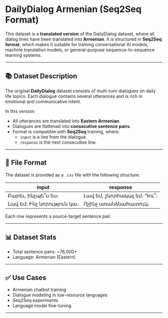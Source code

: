 # DailyDialog Armenian (Seq2Seq Format)

This dataset is a **translated version** of the DailyDialog dataset, where all dialog lines have been translated into **Armenian**. It is structured in **Seq2Seq format**, which makes it suitable for training conversational AI models, machine translation models, or general-purpose sequence-to-sequence learning systems.

---

## 📚 Dataset Description

The original **DailyDialog** dataset consists of multi-turn dialogues on daily life topics. Each dialogue contains several utterances and is rich in emotional and communicative intent.

In this version:

- All utterances are translated into **Eastern Armenian**.
- Dialogues are flattened into **consecutive sentence pairs**.
- Format is compatible with **Seq2Seq** training, where:
  - `input` is a line from the dialogue.
  - `response` is the next consecutive line.

---

## 📁 File Format

The dataset is provided as a `.csv` file with the following structure:

| input | response |
|-------|--------|
| Բարեւ, ինչպե՞ս ես։ | Լավ եմ, շնորհակալ եմ։ Դու՞։ |
| Լավ եմ։ Ինչ նորություն կա։ | Ոչինչ առանձնահատուկ։ |

Each row represents a source-target sentence pair.

---

## 📊 Dataset Stats

- Total sentence pairs: ~76,000+
- Language: Armenian (Eastern)

---

## ✅ Use Cases

- Armenian chatbot training
- Dialogue modeling in low-resource languages
- Seq2Seq experiments
- Language model fine-tuning

---
